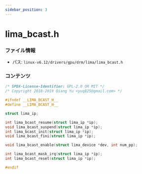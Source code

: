 ```yaml
---
sidebar_position: 3
---
```

# lima_bcast.h

### ファイル情報

- パス: `linux-v6.12/drivers/gpu/drm/lima/lima_bcast.h`

### コンテンツ

```h
/* SPDX-License-Identifier: GPL-2.0 OR MIT */
/* Copyright 2018-2019 Qiang Yu <yuq825@gmail.com> */

#ifndef __LIMA_BCAST_H__
#define __LIMA_BCAST_H__

struct lima_ip;

int lima_bcast_resume(struct lima_ip *ip);
void lima_bcast_suspend(struct lima_ip *ip);
int lima_bcast_init(struct lima_ip *ip);
void lima_bcast_fini(struct lima_ip *ip);

void lima_bcast_enable(struct lima_device *dev, int num_pp);

int lima_bcast_mask_irq(struct lima_ip *ip);
int lima_bcast_reset(struct lima_ip *ip);

#endif

```
